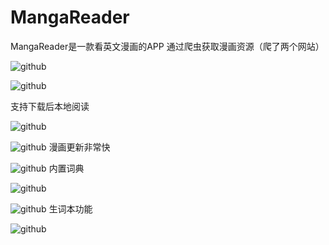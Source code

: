 # MangaReader
MangaReader是一款看英文漫画的APP
通过爬虫获取漫画资源（爬了两个网站）

![github](https://github.com/warriorWorld/MangaReader/blob/master/app/screenshot/d3581257b41b2823c03031df92e9a8c.jpg)

![github](https://github.com/warriorWorld/MangaReader/blob/master/app/screenshot/6370438f0e35261e19c6af64b81249e.jpg)

支持下载后本地阅读

![github](https://github.com/warriorWorld/MangaReader/blob/master/app/screenshot/a045bb474919ff42a5bafd4e4bbfc46.jpg)

![github](https://github.com/warriorWorld/MangaReader/blob/master/app/screenshot/ae7544dbb1889d3fc93154597fd0869.jpg)
漫画更新非常快

![github](https://github.com/warriorWorld/MangaReader/blob/master/app/screenshot/23940de1e254f2ad8e24a4c4f7c1a81.jpg)
内置词典

![github](https://github.com/warriorWorld/MangaReader/blob/master/app/screenshot/42e4b0def7520e82907d8c831ea655a.jpg)

![github](https://github.com/warriorWorld/MangaReader/blob/master/app/screenshot/6122c9dd5711c40be6fd30d73dd1ff5.jpg)
生词本功能

![github](https://github.com/warriorWorld/MangaReader/blob/master/app/screenshot/c1e957f582c3535ee64a9dce833e9c6.jpg)


